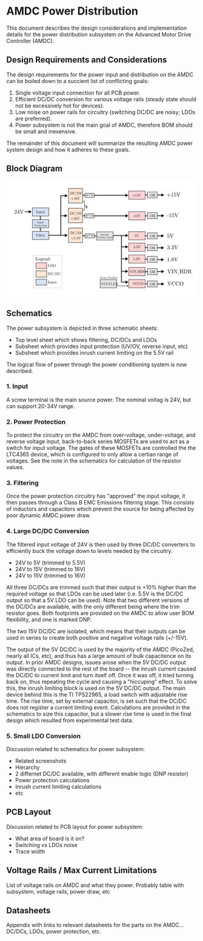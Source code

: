 # AMDC Power Distribution

This document describes the design considerations and implementation details for the power distribution subsystem on the Advanced Motor Drive Controller (AMDC).

## Design Requirements and Considerations

The design requirements for the power input and distribution on the AMDC can be boiled down to a succient list of conflicting goals:

1. Single voltage input connection for all PCB power.
2. Efficient DC/DC conversion for various voltage rails (steady state should not be excessively hot for devices).
3. Low noise on power rails for circuitry (switching DC/DC are noisy; LDOs are preferred).
4. Power subsystem is not the main goal of AMDC, therefore BOM should be small and inexensive.

The remainder of this document will summarize the resulting AMDC power system design and how it adheres to these goals.

## Block Diagram

<img src="images/amdc-power-distribution.svg" />

## Schematics

The power subsystem is depicted in three schematic sheets:

- Top level sheet which shows filtering, DC/DCs and LDOs
- Subsheet which provides input protection (UV/OV, reverse input, etc)
- Subsheet which provides inrush current limiting on the 5.5V rail

The logical flow of power through the power conditioning system is now described.

### 1. Input

A screw terminal is the main source power. The nominal voltag is 24V, but can support 20-34V range.

### 2. Power Protection

To protect the circuitry on the AMDC from over-voltage, under-voltage, and reverse voltage input, back-to-back series MOSFETs are used  to act as a switch for input voltage. The gates of these MOSFETs are controlled the the LTC4365 device, which is configured to only allow a certian range of voltages. See the note in the schematics for calculation of the resistor values.

### 3. Filtering

Once the power protection circuitry has "approved" the input voltage, it then passes through a Class B EMC Emissions filtering stage. This consists of inductors and capacitors which prevent the source for being affected by poor dynamic AMDC power draw.

### 4. Large DC/DC Conversion

The filtered input voltage of 24V is then used by three DC/DC converters to efficiently buck the voltage down to levels needed by the circuitry.

- 24V to 5V (trimmed to 5.5V)
- 24V to 15V (trimmed to 16V)
- 24V to 15V (trimmed to 16V)

All three DC/DCs are trimmed such that their output is +10% higher than the required voltage so that LDOs can be used later (i.e. 5.5V is the DC/DC output so that a 5V LDO can be used). Note that two different versions of the DC/DCs are available, with the only different being where the trim resistor goes. Both footprints are provided on the AMDC to allow user BOM flexibility, and one is marked DNP.

The two 15V DC/DC are isolated, which means that their outputs can be used in series to create both positive and negative voltage rails (+/-15V).

The output of the 5V DC/DC is used by the majority of the AMDC (PicoZed, nearly all ICs, etc), and thus has a large amount of bulk capacitence on its output. In prior AMDC designs, issues arose when the 5V DC/DC output was directly connected to the rest of the board -- the inrush current caused the DC/DC to current limit and turn itself off. Once it was off, it tried turning back on, thus repeating the cycle and causing a "hiccuping" effect. To solve this, the inrush limiting block is used on the 5V DC/DC output. The main device behind this is the TI TPS22965, a load switch with adjustable rise time. The rise time, set by external capacitor, is set such that the DC/DC does not register a current limiting event. Calculations are provided in the schematics to size this capacitor, but a slower rise time is used in the final design which resulted from experimental test data.

### 5. Small LDO Conversion

Discussion related to schematics for power subsystem:
- Related screenshots
- Hierarchy
- 2 differnet DC/DC available, with different enable logic (DNP resistor)
- Power protection calculations
- Inrush current limiting calculations
- etc

## PCB Layout

Discussion related to PCB layout for power subsystem:
- What area of board is it on?
- Switching vs LDOs noise
- Trace width

## Voltage Rails / Max Current Limitations

List of voltage rails on AMDC and what they power.
Probably table with subsystem, voltage rails, power draw, etc

## Datasheets

Appendix with links to relevant datasheets for the parts on the AMDC... DC/DCs, LDOs, power protection, etc.
